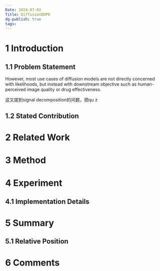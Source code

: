 ```yaml
---
Date: 2024-07-02
Title: DiffusionDDPO
dg-publish: true
tags:
---
```


# 1 Introduction

## 1.1 Problem Statement
However, most use cases of diffusion models are not directly concerned with likelihoods, but instead with downstream objective such as human-perceived image quality or drug effectiveness.

这又提到signal decomposition的问题，把qu z
## 1.2 Stated Contribution



# 2 Related Work

# 3 Method

# 4 Experiment
## 4.1 Implementation Details  

# 5 Summary

## 5.1 Relative Position
# 6 Comments

